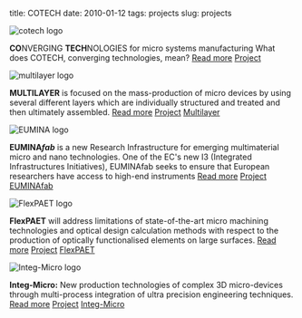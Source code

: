 title: COTECH
date: 2010-01-12
tags: projects
slug: projects

![cotech logo](/images/cotech-logo.png)

<strong>CO</strong>NVERGING <strong>TECH</strong>NOLOGIES for micro systems manufacturing What does COTECH, converging technologies, mean? <a href="/node/18/18.html">Read more</a> <a href="/tag/project" class="tag">Project</a>

![multilayer logo](/images/multilayer-logo.png)

<strong>MULTILAYER</strong> is focused on the mass-production of micro devices by using several different layers which are individually structured and treated and then ultimately assembled. <a href="/node/19/19.html">Read more</a> <a href="/tag/project" class="tag" class="tag">Project</a> <a href="/tag/multilayer" class="tag">Multilayer</a>

![EUMINA logo](/images/euminafab.png)

<strong>EUMINA<em>fab</em></strong> is a new Research Infrastructure for emerging multimaterial micro and nano technologies. One of the EC's new I3 (Integrated Infrastructures Initiatives), EUMINAfab seeks to ensure that European researchers have access to high-end instruments <a href="/node/21/21.html">Read more</a> <a href="/tag/project" class="tag" class="tag">Project</a> <a href="/tag/euminafab" class="tag">EUMINAfab</a>

![FlexPAET logo](/images/flexpaet-logo.png)

<strong>FlexPAET</strong> will address limitations of state-of-the-art micro machining technologies and optical design calculation methods with respect to the production of optically functionalised elements on large surfaces. <a href="/node/20/20.html">Read more</a> <a href="/tag/project" class="tag" class="tag">Project</a> <a href="/tag/flexpaet" class="tag">FlexPAET</a>

![Integ-Micro logo](/images/logo_integmicro_web2.jpg)

<strong>Integ-Micro:</strong> New production technologies of complex 3D micro-devices through multi-process integration of ultra precision engineering techniques. <a href="./Integ-Micro.html">Read more</a> <a href="/tag/project" class="tag">Project</a> <a href="/tag/integ-micro" class="tag">Integ-Micro</a>



